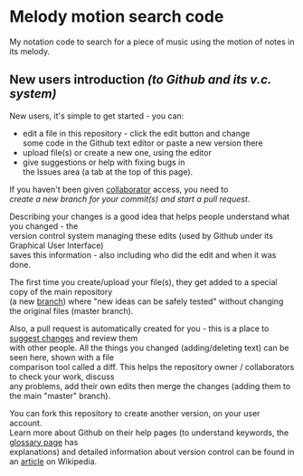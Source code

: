 # Melody motion search code
My notation code to search for a piece of music using the motion of notes in its melody.

## New users introduction *(to Github and its v.c. system)*

New users, it's simple to get started - you can:
 - edit a file in this repository - click the edit button and change  
 some code in the Github text editor or paste a new version there
 - upload file(s) or create a new one, using the editor
 - give suggestions or help with fixing bugs in  
 the Issues area (a tab at the top of this page).

If you haven't been given [collaborator](https://help.github.com/articles/permission-levels-for-a-user-account-repository/)
access, you need to  
*create a new branch for your commit(s) and start a pull request*.

Describing your changes is a good idea that helps people understand what you changed \- the  
version control system managing these edits (used by Github under its Graphical User Interface)  
saves this information - also including who did the edit and when it was done.

The first time you create/upload your file(s), they get added to a special copy of the main repository  
(a new [branch](https://help.github.com/articles/about-branches/)) where "new ideas can be safely tested" without changing the original files (master branch).

Also, a pull request is automatically created for you - this is a place to [suggest changes](https://help.github.com/articles/proposing-changes-to-your-work-with-pull-requests/) and review them  
with other people. All the things you changed (adding/deleting text) can be seen here, shown with a file  
comparison tool called a diff. This helps the repository owner / collaborators to check your work, discuss  
any problems, add their own edits then merge the changes (adding them to the main "master" branch).
  
You can fork this repository to create another version, on your user account.  
Learn more about Github on their help pages (to understand keywords, the [glossary page](https://help.github.com/articles/github-glossary/) has  
explanations) and detailed information about version control can be found in an [article](https://en.wikipedia.org/wiki/Version_control) on Wikipedia.

